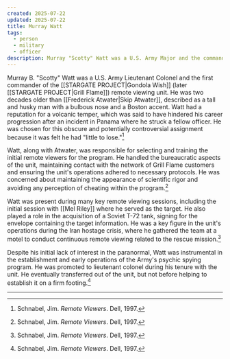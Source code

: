 ```yaml
---
created: 2025-07-22
updated: 2025-07-22
title: Murray Watt
tags:
  - person
  - military
  - officer
description: Murray "Scotty" Watt was a U.S. Army Major and the commanding officer of the remote viewing unit in the Stargate Project.
---
```


Murray B. "Scotty" Watt was a U.S. Army Lieutenant Colonel and the first commander of the [[STARGATE PROJECT|Gondola Wish]] (later [[STARGATE PROJECT|Grill Flame]]) remote viewing unit. He was two decades older than [[Frederick Atwater|Skip Atwater]], described as a tall and husky man with a bulbous nose and a Boston accent. Watt had a reputation for a volcanic temper, which was said to have hindered his career progression after an incident in Panama where he struck a fellow officer. He was chosen for this obscure and potentially controversial assignment because it was felt he had "little to lose."[^1]

Watt, along with Atwater, was responsible for selecting and training the initial remote viewers for the program. He handled the bureaucratic aspects of the unit, maintaining contact with the network of Grill Flame customers and ensuring the unit's operations adhered to necessary protocols. He was concerned about maintaining the appearance of scientific rigor and avoiding any perception of cheating within the program.[^1]

Watt was present during many key remote viewing sessions, including the initial session with [[Mel Riley]] where he served as the target. He also played a role in the acquisition of a Soviet T-72 tank, signing for the envelope containing the target information. He was a key figure in the unit's operations during the Iran hostage crisis, where he gathered the team at a motel to conduct continuous remote viewing related to the rescue mission.[^1]

Despite his initial lack of interest in the paranormal, Watt was instrumental in the establishment and early operations of the Army's psychic spying program. He was promoted to lieutenant colonel during his tenure with the unit. He eventually transferred out of the unit, but not before helping to establish it on a firm footing.[^1]

---

[^1]: Schnabel, Jim. *Remote Viewers*. Dell, 1997.